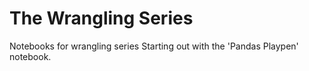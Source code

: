 # The Wrangling Series

Notebooks for wrangling series
Starting out with the 'Pandas Playpen' notebook.

